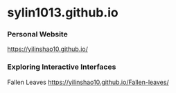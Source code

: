 # sylin1013.github.io

### Personal Website
https://yilinshao10.github.io/

### Exploring Interactive Interfaces
Fallen Leaves https://yilinshao10.github.io/Fallen-leaves/
